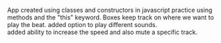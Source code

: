 App created using classes and constructors in javascript
practice using methods and the "this" keyword. 
Boxes keep track on where we want to play the beat. added option to play different sounds.  
added ability to increase the speed and also mute a specific track.
